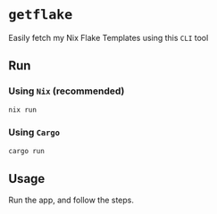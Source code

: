 # `getflake`

Easily fetch my Nix Flake Templates using this `CLI` tool

## Run

### Using `Nix` (recommended)

```bash
nix run
```

### Using `Cargo`

```bash
cargo run
```

## Usage

Run the app, and follow the steps.

